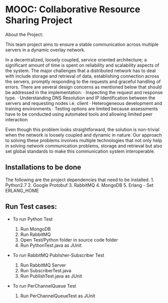 MOOC: Collaborative Resource Sharing Project
===============================================

About the Project:

This team project aims to ensure a stable communication across multiple servers in a dynamic overlay network.

In a decentralized, loosely coupled, service oriented architecture; a significant amount of time is spent on reliability and scalability aspects of the system. The major challenges that a distributed network has to deal with include storage and retrieval of data, establishing connection across the servers, promptly responding to the requests and graceful handling of errors. There are several design concerns as mentioned below that should be addressed in the implementation:
	· 	Inspecting the request and response type.
	· 	Understanding DNS Resolution and IP Identification between the servers and requesting nodes i.e. client
	· 	Heterogeneous development and training environments
	· 	Testing options are limited because assessments have to be conducted using automated tools and allowing limited peer interaction

Even though this problem looks straightforward, the solution is non-trivial when the network is loosely coupled and dynamic in nature. Our approach to solving these problems involves multiple technologies that not only help in solving network communication problems, storage and retrieval but also set global standards to make this communication system interoperable.

Installations to be done
------------------------
The following are the project dependencies that need to be installed.
	1. Python2.7
	2. Google Protobuf
	3. RabbitMQ
	4. MongoDB
	5. Erlang - Set ERLANG_HOME

Run Test cases:
-----------------
- To run Python Test

	1. Run MongoDB
	2. Run RabbitMQ
	3. Open Test/Python folder in source code folder
	4. Run PythonTest.java as JUnit

- To run RabbitMQ Publisher-Subscriber Test

	1. Run RabbitMQ Server
	2. Run SubscriberTest.java
	3. Run PublishTest.java as JUnit

- To run PerChannelQueue Test

	1. Run PerChannelQueueTest as JUnit
